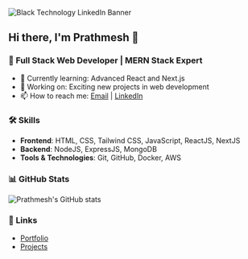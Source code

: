 ![Black Technology LinkedIn Banner](https://github.com/Prathmesh895/Prathmesh895/assets/125139465/1e365849-654c-4b67-b5f8-1331c306313c)

## Hi there, I'm Prathmesh 👋

### 🚀 Full Stack Web Developer | MERN Stack Expert

- 🌱 Currently learning: Advanced React and Next.js
- 💼 Working on: Exciting new projects in web development
- 📫 How to reach me: [Email](mailto:prathmeshgatade895@gmail.com) | [LinkedIn](https://www.linkedin.com/in/prathmesh-guruling-gatade/)

### 🛠️ Skills
- **Frontend**: HTML, CSS, Tailwind CSS, JavaScript, ReactJS, NextJS
- **Backend**: NodeJS, ExpressJS, MongoDB
- **Tools & Technologies**: Git, GitHub, Docker, AWS

### 📊 GitHub Stats
![Prathmesh's GitHub stats](https://github-readme-stats.vercel.app/api?username=prathmesh-gatade&show_icons=true&theme=radical)

### 🔗 Links
- [Portfolio](https://prathmeshgatade-portfolio.vercel.app/)
- [Projects](https://github.com/prathmesh-gatade?tab=repositories)
